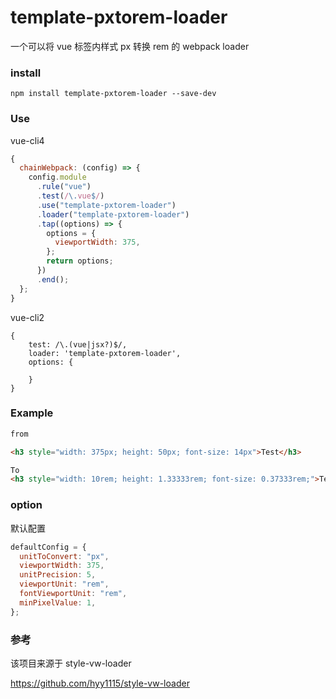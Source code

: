 # template-pxtorem-loader

一个可以将 vue 标签内样式 px 转换 rem 的 webpack loader

### install

```npm
npm install template-pxtorem-loader --save-dev
```

### Use

vue-cli4

```javascript
{
  chainWebpack: (config) => {
    config.module
      .rule("vue")
      .test(/\.vue$/)
      .use("template-pxtorem-loader")
      .loader("template-pxtorem-loader")
      .tap((options) => {
        options = {
          viewportWidth: 375,
        };
        return options;
      })
      .end();
  };
}
```

vue-cli2

```text
{
    test: /\.(vue|jsx?)$/,
    loader: 'template-pxtorem-loader',
    options: {

    }
}
```

### Example

```html
from

<h3 style="width: 375px; height: 50px; font-size: 14px">Test</h3>
```

```html
To
<h3 style="width: 10rem; height: 1.33333rem; font-size: 0.37333rem;">Test</h3>
```

### option

默认配置

```javascript
defaultConfig = {
  unitToConvert: "px",
  viewportWidth: 375,
  unitPrecision: 5,
  viewportUnit: "rem",
  fontViewportUnit: "rem",
  minPixelValue: 1,
};
```

### 参考

该项目来源于 style-vw-loader

https://github.com/hyy1115/style-vw-loader
